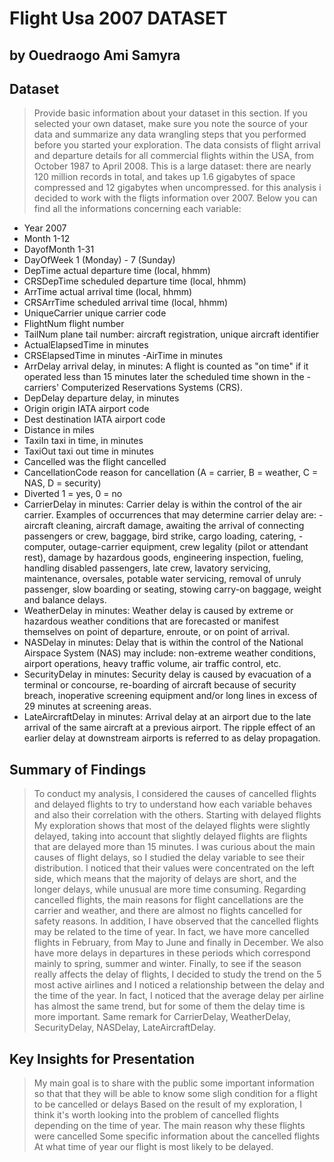 # Flight Usa 2007 DATASET
## by Ouedraogo Ami Samyra


## Dataset

> Provide basic information about your dataset in this section. If you selected your own dataset, make sure you note the source of your data and summarize any data wrangling steps that you performed before you started your exploration.
The data consists of flight arrival and departure details for all commercial flights within the USA, from October 1987 to April 2008. This is a large dataset: there are nearly 120 million records in total, and takes up 1.6 gigabytes of space compressed and 12 gigabytes when uncompressed.
for this analysis i decided to work with the fligts information over 2007. Below you can find all the informations concerning each variable:
- Year 2007
- Month 1-12
- DayofMonth 1-31
- DayOfWeek 1 (Monday) - 7 (Sunday)
- DepTime actual departure time (local, hhmm)
- CRSDepTime scheduled departure time (local, hhmm)
- ArrTime actual arrival time (local, hhmm)
- CRSArrTime scheduled arrival time (local, hhmm)
- UniqueCarrier unique carrier code
- FlightNum flight number
- TailNum plane tail number: aircraft registration, unique aircraft identifier
- ActualElapsedTime in minutes
- CRSElapsedTime in minutes
-AirTime in minutes
- ArrDelay arrival delay, in minutes: A flight is counted as "on time" if it operated less than 15 minutes later the scheduled time shown in the -carriers' Computerized Reservations Systems (CRS).
- DepDelay departure delay, in minutes
- Origin origin IATA airport code
- Dest destination IATA airport code
- Distance in miles
- TaxiIn taxi in time, in minutes
- TaxiOut taxi out time in minutes
- Cancelled was the flight cancelled
- CancellationCode reason for cancellation (A = carrier, B = weather, C = NAS, D = security)
- Diverted 1 = yes, 0 = no
- CarrierDelay in minutes: Carrier delay is within the control of the air carrier. Examples of occurrences that may determine carrier delay are: -aircraft cleaning, aircraft damage, awaiting the arrival of connecting passengers or crew, baggage, bird strike, cargo loading, catering, -computer, outage-carrier equipment, crew legality (pilot or attendant rest), damage by hazardous goods, engineering inspection, fueling, handling disabled passengers, late crew, lavatory servicing, maintenance, oversales, potable water servicing, removal of unruly passenger, slow boarding or seating, stowing carry-on baggage, weight and balance delays.
- WeatherDelay in minutes: Weather delay is caused by extreme or hazardous weather conditions that are forecasted or manifest themselves on point of departure, enroute, or on point of arrival.
- NASDelay in minutes: Delay that is within the control of the National Airspace System (NAS) may include: non-extreme weather conditions, airport operations, heavy traffic volume, air traffic control, etc.
- SecurityDelay in minutes: Security delay is caused by evacuation of a terminal or concourse, re-boarding of aircraft because of security breach, inoperative screening equipment and/or long lines in excess of 29 minutes at screening areas.
- LateAircraftDelay in minutes: Arrival delay at an airport due to the late arrival of the same aircraft at a previous airport. The ripple effect of an earlier delay at downstream airports is referred to as delay propagation.

## Summary of Findings
 
> To conduct my analysis, I considered the causes of cancelled flights and delayed flights to try to understand how each variable behaves and also their correlation with the others. 
    Starting with delayed flights
    My exploration shows that most of the delayed flights were slightly delayed, taking into account that slightly delayed flights are flights that are delayed more than 15 minutes. I was curious about the main causes of flight delays, so I studied the delay variable to see their distribution. I noticed that their values were concentrated on the left side, which means that the majority of delays are short, and the longer delays, while unusual  are more time consuming.
    Regarding cancelled flights, the main reasons for flight cancellations are the carrier and weather, and there are almost no flights cancelled for safety reasons.
    In addition, I have observed that the cancelled flights may be related to the time of year. In fact, we have more cancelled flights in February, from May to June and finally in December. We also have more delays in departures in these periods which correspond mainly to spring, summer and winter.
    Finally, to see if the season really affects the delay of flights, I decided to study the trend on the 5 most active airlines and I noticed a relationship between the delay and the time of the year. In fact, I noticed that the average delay per airline has almost the same trend, but for some of them the delay time is more important. Same remark for CarrierDelay, WeatherDelay, SecurityDelay, NASDelay, LateAircraftDelay.

  
 

## Key Insights for Presentation
>My main goal is to share with the public some important information so that that they will be able to know some sligh condition for a flight to be cancelled or delays
>Based on the result of my exploration, I think it's worth looking into the problem of cancelled flights depending on the time of year.
>The main reason why these flights were cancelled
>Some specific information about the cancelled flights
>At what time of year our flight is most likely to be delayed.
